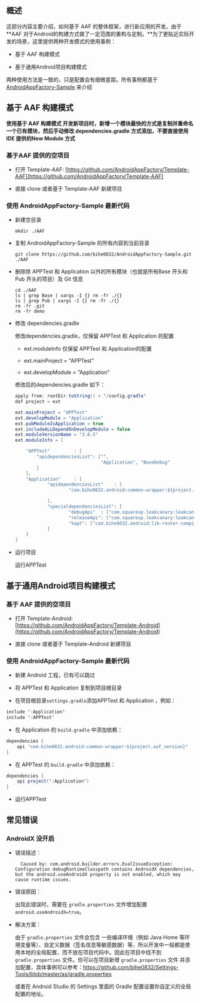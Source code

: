 ## 概述

这部分内容主要介绍，如何基于 AAF 的整体框架，进行新应用的开发。由于**AAF 对于Android的构建方式做了一定范围的重构与定制。**为了更贴近实际开发的场景，这里提供两种开发模式的使用事例：

- 基于 AAF 构建模式

- 基于通用Android项目构建模式

两种使用方法是一致的，只是配置会有细微差距。所有事例都基于[AndroidAppFactory-Sample](https://github.com/bihe0832/AndroidAppFactory-Sample) 来介绍

## 基于 AAF 构建模式

**使用基于 AAF 构建模式 开发新项目时，新增一个模块最快的方式是复制并重命名一个已有模块，然后手动修改 dependencies.gradle 方式添加，不要直接使用IDE 提供的New Module 方式**

### 基于AAF 提供的空项目

- 打开 Template-AAF: [https://github.com/AndroidAppFactory/Template-AAF](https://github.com/AndroidAppFactory/Template-AAF)

- 直接 clone 或者基于  Template-AAF 新建项目

### 使用 AndroidAppFactory-Sample 最新代码


- 新建空目录

    ```shell
    mkdir ./AAF
    ```
        

- 复制 AndroidAppFactory-Sample 的所有内容到当前目录

    ```shell
    git clone https://github.com/bihe0832/AndroidAppFactory-Sample.git ./AAF
    ```

- 删除除 APPTest 和 Application 以外的所有模块（也就是所有Base 开头和Pub 开头的项目）及 Git 信息
    
    ```shell
    cd ./AAF
    ls | grep Base | xargs -I {} rm -fr ./{}
    ls | grep Pub | xargs -I {} rm -fr ./{}
    rm -fr .git
    rm -fr demo
    ```

- 修改 dependencies.gradle

    修改dependencies.gradle，仅保留 APPTest 和 Application 的配置

    - ext.moduleInfo 仅保留 APPTest 和 Application的配置

    - ext.mainProject = "APPTest" 

    - ext.developModule = "Application"

    修改后的dependencies.gradle 如下：

    ```java
    apply from: rootDir.toString() + '/config.gradle'
    def project = ext
    
    ext.mainProject = "APPTest"
    ext.developModule = "Application"
    ext.pubModuleIsApplication = true
    ext.includeALLDependOnDevelopModule = false
    ext.moduleVersionName = "3.6.5"
    ext.moduleInfo = [

        "APPTest"         : [
            "apidependenciesList": ["",
                                    "Application", "BaseDebug"
            ]
        ],
        "Application"     : [
                "apidependenciesList"    : [
                        "com.bihe0832.android:common-wrapper:${project.aaf_version}",

                ],
                "specialdependenciesList": [
                        "debugApi"  : ["com.squareup.leakcanary:leakcanary-android:1.5.1"],
                        "releaseApi": ["com.squareup.leakcanary:leakcanary-android-no-op:1.5.1"],
                        "kapt": ["com.bihe0832.android:lib-router-compiler:5.1.7"]
                ]
        ]
    ]
    ```

- 运行项目

    运行APPTest

## 基于通用Android项目构建模式


### 基于 AAF 提供的空项目

- 打开 Template-Android: [https://github.com/AndroidAppFactory/Template-Android](https://github.com/AndroidAppFactory/Template-Android)

- 直接 clone 或者基于  Template-Android 新建项目

### 使用 AndroidAppFactory-Sample 最新代码

- 新建 Android 工程，已有可以跳过

- 将 APPTest 和 Application 复制到项目根目录

- 在项目根目录`settings.gradle`添加APPTest 和 Application ，例如：

```java
include ':Application'
include ':APPTest'
```

- 在 Application 的 `build.gradle` 中添加依赖：

```java
dependencies {
    api "com.bihe0832.android:common-wrapper:${project.aaf_version}"
}
```

- 在 APPTest 的 `build.gradle` 中添加依赖：

```java
dependencies {
    api project(':Application')
}
```

- 运行APPTest

## 常见错误

### AndroidX 没开启

- 错误描述：

        Caused by: com.android.builder.errors.EvalIssueException: Configuration debugRuntimeClasspath contains AndroidX dependencies, but the android.useAndroidX property is not enabled, which may cause runtime issues.

- 错误原因：

    出现此错误时，需要在 `gradle.properties` 文件增加配置 `android.useAndroidX=true`。
    
- 解决方案：

    由于 `gradle.properties` 文件会包含 一些编译环境（例如 Java Home 等环境变量等）、自定义数据（签名信息等敏感数据）等，所以开发中一般都是使用本地的全局配置，而不放在项目代码中。因此在项目中找不到 `gradle.properties` 文件。你可以在项目新增 `gradle.properties` 文件 并添加配置，具体事例可以参考：https://github.com/bihe0832/Settings-Tools/blob/master/as/gradle.properties
    
    或者在 Android Studio 的 Settings 里面的 Gradle 配置设置你自定义的全局配置的地址。

